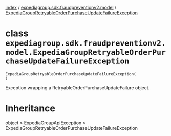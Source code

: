[index](index.md) /
[expediagroup.sdk.fraudpreventionv2.model](expediagroup.sdk.fraudpreventionv2.model.md)
/
[ExpediaGroupRetryableOrderPurchaseUpdateFailureException](ExpediaGroupRetryableOrderPurchaseUpdateFailureException.md)

# class `expediagroup.sdk.fraudpreventionv2.model.ExpediaGroupRetryableOrderPurchaseUpdateFailureException`

```
ExpediaGroupRetryableOrderPurchaseUpdateFailureException(
)
```

Exception wrapping a RetryableOrderPurchaseUpdateFailure object.

# Inheritance

object > ExpediaGroupApiException >
ExpediaGroupRetryableOrderPurchaseUpdateFailureException

